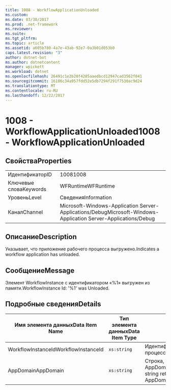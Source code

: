 ```yaml
---
title: 1008 - WorkflowApplicationUnloaded
ms.custom: 
ms.date: 03/30/2017
ms.prod: .net-framework
ms.reviewer: 
ms.suite: 
ms.tgt_pltfrm: 
ms.topic: article
ms.assetid: a605b780-4a7e-43ab-92e7-0a3b01d053b0
caps.latest.revision: "3"
author: dotnet-bot
ms.author: dotnetcontent
manager: wpickett
ms.workload: dotnet
ms.openlocfilehash: 26491c1e2b20f4285aaedbcd12947cad3562f041
ms.sourcegitcommit: 16186c34a957fdd52e5db7294f291f7530ac9d24
ms.translationtype: MT
ms.contentlocale: ru-RU
ms.lasthandoff: 12/22/2017
---
```

# <a name="1008---workflowapplicationunloaded"></a><span data-ttu-id="5fd26-102">1008 - WorkflowApplicationUnloaded</span><span class="sxs-lookup"><span data-stu-id="5fd26-102">1008 - WorkflowApplicationUnloaded</span></span>
## <a name="properties"></a><span data-ttu-id="5fd26-103">Свойства</span><span class="sxs-lookup"><span data-stu-id="5fd26-103">Properties</span></span>  
  
|||  
|-|-|  
|<span data-ttu-id="5fd26-104">Идентификатор</span><span class="sxs-lookup"><span data-stu-id="5fd26-104">ID</span></span>|<span data-ttu-id="5fd26-105">1008</span><span class="sxs-lookup"><span data-stu-id="5fd26-105">1008</span></span>|  
|<span data-ttu-id="5fd26-106">Ключевые слова</span><span class="sxs-lookup"><span data-stu-id="5fd26-106">Keywords</span></span>|<span data-ttu-id="5fd26-107">WFRuntime</span><span class="sxs-lookup"><span data-stu-id="5fd26-107">WFRuntime</span></span>|  
|<span data-ttu-id="5fd26-108">Уровень</span><span class="sxs-lookup"><span data-stu-id="5fd26-108">Level</span></span>|<span data-ttu-id="5fd26-109">Сведения</span><span class="sxs-lookup"><span data-stu-id="5fd26-109">Information</span></span>|  
|<span data-ttu-id="5fd26-110">Канал</span><span class="sxs-lookup"><span data-stu-id="5fd26-110">Channel</span></span>|<span data-ttu-id="5fd26-111">Microsoft-Windows-Application Server-Applications/Debug</span><span class="sxs-lookup"><span data-stu-id="5fd26-111">Microsoft-Windows-Application Server-Applications/Debug</span></span>|  
  
## <a name="description"></a><span data-ttu-id="5fd26-112">Описание</span><span class="sxs-lookup"><span data-stu-id="5fd26-112">Description</span></span>  
 <span data-ttu-id="5fd26-113">Указывает, что приложение рабочего процесса выгружено.</span><span class="sxs-lookup"><span data-stu-id="5fd26-113">Indicates a workflow application has unloaded.</span></span>  
  
## <a name="message"></a><span data-ttu-id="5fd26-114">Сообщение</span><span class="sxs-lookup"><span data-stu-id="5fd26-114">Message</span></span>  
 <span data-ttu-id="5fd26-115">Элемент WorkflowInstance с идентификатором «%1» выгружен из памяти.</span><span class="sxs-lookup"><span data-stu-id="5fd26-115">WorkflowInstance Id: '%1' was Unloaded.</span></span>  
  
## <a name="details"></a><span data-ttu-id="5fd26-116">Подробные сведения</span><span class="sxs-lookup"><span data-stu-id="5fd26-116">Details</span></span>  
  
|<span data-ttu-id="5fd26-117">Имя элемента данных</span><span class="sxs-lookup"><span data-stu-id="5fd26-117">Data Item Name</span></span>|<span data-ttu-id="5fd26-118">Тип элемента данных</span><span class="sxs-lookup"><span data-stu-id="5fd26-118">Data Item Type</span></span>|<span data-ttu-id="5fd26-119">Описание</span><span class="sxs-lookup"><span data-stu-id="5fd26-119">Description</span></span>|  
|--------------------|--------------------|-----------------|  
|<span data-ttu-id="5fd26-120">WorkflowInstanceId</span><span class="sxs-lookup"><span data-stu-id="5fd26-120">WorkflowInstanceId</span></span>|`xs:string`|<span data-ttu-id="5fd26-121">Идентификатор экземпляра для рабочего процесса.</span><span class="sxs-lookup"><span data-stu-id="5fd26-121">The instance id for the workflow</span></span>|  
|<span data-ttu-id="5fd26-122">AppDomain</span><span class="sxs-lookup"><span data-stu-id="5fd26-122">AppDomain</span></span>|`xs:string`|<span data-ttu-id="5fd26-123">Строка, возвращаемая AppDomain.CurrentDomain.FriendlyName.</span><span class="sxs-lookup"><span data-stu-id="5fd26-123">The string returned by AppDomain.CurrentDomain.FriendlyName.</span></span>|
